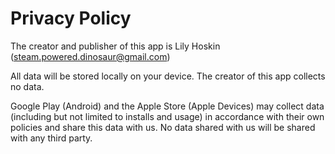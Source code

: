 # Privacy Policy
The creator and publisher of this app is Lily Hoskin (steam.powered.dinosaur@gmail.com)

All data will be stored locally on your device. The creator of this app collects no data.

Google Play (Android) and the Apple Store (Apple Devices) may collect data (including but not limited to installs and usage) in accordance with their own policies and share this data with us. No data shared with us will be shared with any third party.
